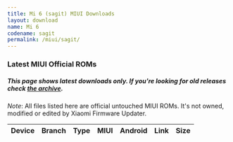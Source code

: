 ```yaml
---
title: Mi 6 (sagit) MIUI Downloads
layout: download
name: Mi 6
codename: sagit
permalink: /miui/sagit/
---
```

### Latest MIUI Official ROMs
##### This page shows latest downloads only. If you're looking for old releases check [the archive](/archive/miui/sagit/).
*Note*: All files listed here are official untouched MIUI ROMs. It's not owned, modified or edited by Xiaomi Firmware Updater.

<div class="table-responsive-md" id="table-wrapper">
<table id="miui" class="compact table table-striped table-hover table-sm">
    <thead class="thead-dark">
        <tr>
            <th>Device</th>
            <th>Branch</th>
            <th>Type</th>
            <th>MIUI</th>
            <th>Android</th>
            <th>Link</th>
            <th>Size</th>
        </tr>
    </thead>
    <script>loadMiuiDownloads('sagit')</script>
</table>
</div>

